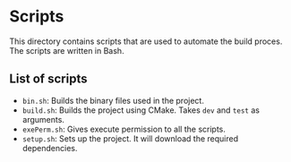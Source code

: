 # Scripts

This directory contains scripts that are used to automate the build proces. The scripts are written in Bash.

## List of scripts

- `bin.sh`: Builds the binary files used in the project.
- `build.sh`: Builds the project using CMake. Takes `dev` and `test` as arguments.
- `exePerm.sh`: Gives execute permission to all the scripts.
- `setup.sh`: Sets up the project. It will download the required dependencies.